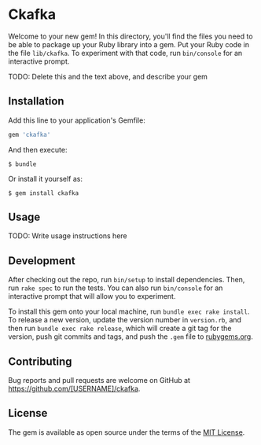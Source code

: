 # Ckafka

Welcome to your new gem! In this directory, you'll find the files you need to be able to package up your Ruby library into a gem. Put your Ruby code in the file `lib/ckafka`. To experiment with that code, run `bin/console` for an interactive prompt.

TODO: Delete this and the text above, and describe your gem

## Installation

Add this line to your application's Gemfile:

```ruby
gem 'ckafka'
```

And then execute:

    $ bundle

Or install it yourself as:

    $ gem install ckafka

## Usage

TODO: Write usage instructions here

## Development

After checking out the repo, run `bin/setup` to install dependencies. Then, run `rake spec` to run the tests. You can also run `bin/console` for an interactive prompt that will allow you to experiment.

To install this gem onto your local machine, run `bundle exec rake install`. To release a new version, update the version number in `version.rb`, and then run `bundle exec rake release`, which will create a git tag for the version, push git commits and tags, and push the `.gem` file to [rubygems.org](https://rubygems.org).

## Contributing

Bug reports and pull requests are welcome on GitHub at https://github.com/[USERNAME]/ckafka.


## License

The gem is available as open source under the terms of the [MIT License](http://opensource.org/licenses/MIT).

